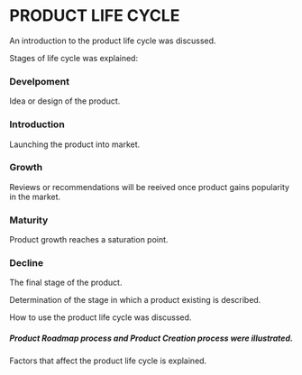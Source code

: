 # PRODUCT LIFE CYCLE

An introduction to the product life cycle was discussed.

Stages of life cycle was explained:

### Develpoment
Idea or design of the product.
### Introduction
Launching the product into market.
### Growth
Reviews or recommendations will be reeived once product gains popularity in the market.
### Maturity
Product growth reaches a saturation point.
### Decline
The final stage of the product.

Determination of the stage in which a product existing is described.

How to use the product life cycle was discussed.

##### Product Roadmap process and Product Creation process were illustrated.

Factors that affect the product life cycle is explained.
